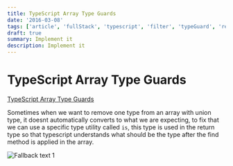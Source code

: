 ```yaml
---
title: TypeScript Array Type Guards
date: '2016-03-08'
tags: ['article', 'fullStack', 'typescript', 'filter', 'typeGuard', 'read', 'withResume']
draft: true
summary: Implement it
description: Implement it
---
```


# TypeScript Array Type Guards


[TypeScript Array Type Guards](https://www.youtube.com/watch?v=xbcA48GZYj4&ab_channel=BasaratCodes)


Sometimes when we want to remove one type from an array with union type, it doesnt automatically converts to what we are expecting, to fix that we can use a specific type utility called `is`, this type is used in the return type so that typescript understands what should be the type after the find method is applied in the array.


![Fallback text 1](/static/assets/pasted-image-20221007174956.png)



